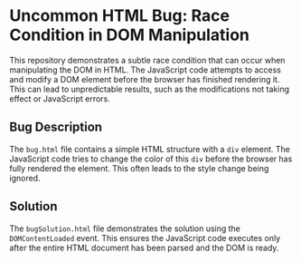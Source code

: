 # Uncommon HTML Bug: Race Condition in DOM Manipulation

This repository demonstrates a subtle race condition that can occur when manipulating the DOM in HTML.  The JavaScript code attempts to access and modify a DOM element before the browser has finished rendering it.  This can lead to unpredictable results, such as the modifications not taking effect or JavaScript errors.

## Bug Description

The `bug.html` file contains a simple HTML structure with a `div` element.  The JavaScript code tries to change the color of this `div` before the browser has fully rendered the element.  This often leads to the style change being ignored.

## Solution

The `bugSolution.html` file demonstrates the solution using the `DOMContentLoaded` event.  This ensures the JavaScript code executes only after the entire HTML document has been parsed and the DOM is ready. 